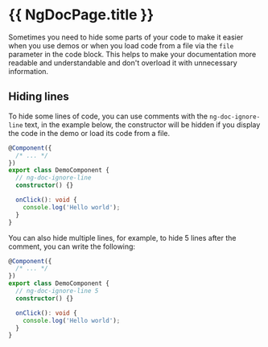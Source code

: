 # {{ NgDocPage.title }}

Sometimes you need to hide some parts of your code to make it easier when you use demos or when
you load code from a file via the `file` parameter in the code block. This helps to make your
documentation more readable and understandable and don't overload it with unnecessary information.

## Hiding lines

To hide some lines of code, you can use comments with the `ng-doc-ignore-line` text,
in the example below, the constructor will be hidden if you display the code in the demo or
load its code from a file.

```typescript name="demo.component.ts"
@Component({
  /* ... */
})
export class DemoComponent {
  // ng-doc-ignore-line
  constructor() {}

  onClick(): void {
    console.log('Hello world');
  }
}
```

You can also hide multiple lines, for example, to hide 5 lines after the comment, you can write
the following:

```typescript name="demo.component.ts"
@Component({
  /* ... */
})
export class DemoComponent {
  // ng-doc-ignore-line 5
  constructor() {}

  onClick(): void {
    console.log('Hello world');
  }
}
```
